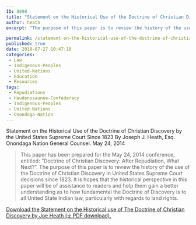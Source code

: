 ```yaml
---
ID: 8898
title: "Statement on the Historical Use of the Doctrine of Christian Discovery by the United States Supreme Court Since 1823"
author: heath
excerpt: "The purpose of this paper is to review the history of the use of the Doctrine of Christian Discovery in United States Supreme Court decisions since 1823. It is hopes that the historical perspective in this paper will be of assistance to readers and help them gain a better understanding as to how fundamental the Doctrine of Discovery is to all United State Indian law, particularly with regards to land rights"

permalink: /statement-on-the-historical-use-of-the-doctrine-of-christian-discovery-by-the-united-states-supreme-court-since-1823/
published: true
date: 2018-07-27 10:47:10
categories:
 - Law
 - Indigenous-Peoples
 - United-Nations
 - Education
 - Resources
tags:
 - Repudiations
 - Haudenosaunee-Confederacy
 - Indigenous-Peoples
 - United-Nations
 - Onondaga-Nation
---
```

Statement on the Historical Use of the Doctrine of Christian Discovery by the United States Supreme Court Since 1823 By Joseph J. Heath, Esq. Onondaga Nation General Counsel. May 24, 2014

> This paper has been prepared for the May 24, 2014 conference, entitled: “Doctrine of Christian Discovery: After Repudiation, What Next?”. The purpose of this paper is to review the history of the use of the Doctrine of Christian Discovery in United States Supreme Court decisions since 1823. It is hopes that the historical perspective in this paper will be of assistance to readers and help them gain a better understanding as to how fundamental the Doctrine of Discovery is to all United State Indian law, particularly with regards to land rights.

[Download the Statement on the Historical use of The Doctrine of Christian Discovery by Joe Heath (⤓ PDF download).](/assets/pdfs/DoctrineOfDiscovery5-24-14.pdf)
